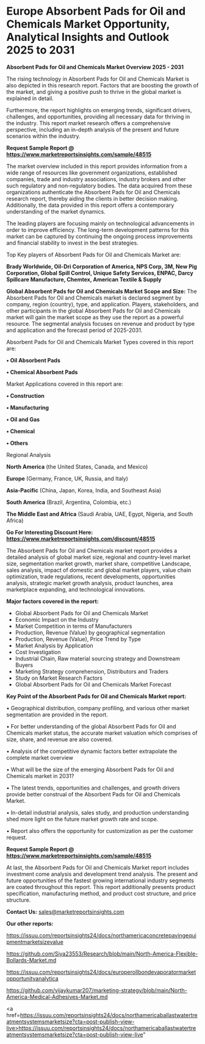# Europe Absorbent Pads for Oil and Chemicals Market Opportunity, Analytical Insights and Outlook 2025 to 2031

<Strong> Absorbent Pads for Oil and Chemicals Market Overview 2025 - 2031</strong>

The rising technology in Absorbent Pads for Oil and Chemicals Market is also depicted in this research report. Factors that are boosting the growth of the market, and giving a positive push to thrive in the global market is explained in detail.

Furthermore, the report highlights on emerging trends, significant drivers, challenges, and opportunities, providing all necessary data for thriving in the industry. This report market research offers a comprehensive perspective, including an in-depth analysis of the present and future scenarios within the industry.

<strong>Request Sample Report @ <a href=https://www.marketreportsinsights.com/sample/48515>https://www.marketreportsinsights.com/sample/48515</a></strong>

The market overview included in this report provides information from a wide range of resources like government organizations, established companies, trade and industry associations, industry brokers and other such regulatory and non-regulatory bodies. The data acquired from these organizations authenticate the Absorbent Pads for Oil and Chemicals research report, thereby aiding the clients in better decision making. Additionally, the data provided in this report offers a contemporary understanding of the market dynamics.

The leading players are focusing mainly on technological advancements in order to improve efficiency. The long-term development patterns for this market can be captured by continuing the ongoing process improvements and financial stability to invest in the best strategies.

Top Key players of Absorbent Pads for Oil and Chemicals Market are:

<strong>Brady Worldwide, Oil-Dri Corporation of America, NPS Corp, 3M, New Pig Corporation, Global Spill Control, Unique Safety Services, ENPAC, Darcy Spillcare Manufacture, Chemtex, American Textile & Supply</strong>

<strong><b>Global Absorbent Pads for Oil and Chemicals Market Scope and Size:</b></strong>
The Absorbent Pads for Oil and Chemicals market is declared segment by company, region (country), type, and application. Players, stakeholders, and other participants in the global Absorbent Pads for Oil and Chemicals market will gain the market scope as they use the report as a powerful resource. The segmental analysis focuses on revenue and product by type and application and the forecast period of 2025-2031.

Absorbent Pads for Oil and Chemicals Market Types covered in this report are:

<strong>•  Oil Absorbent Pads

•  Chemical Absorbent Pads</strong>

Market Applications covered in this report are:

<strong>•  Construction

•  Manufacturing

•  Oil and Gas

•  Chemical

•  Others</strong> 

Regional Analysis

<strong>North America</strong> (the United States, Canada, and Mexico)

<strong>Europe</strong> (Germany, France, UK, Russia, and Italy)

<strong>Asia-Pacific</strong> (China, Japan, Korea, India, and Southeast Asia)

<strong>South America</strong> (Brazil, Argentina, Colombia, etc.)

<strong>The Middle East and Africa</strong> (Saudi Arabia, UAE, Egypt, Nigeria, and South Africa)

<strong>Go For Interesting Discount Here: <a href=https://www.marketreportsinsights.com/discount/48515>https://www.marketreportsinsights.com/discount/48515</a></strong>

The Absorbent Pads for Oil and Chemicals market report provides a detailed analysis of global market size, regional and country-level market size, segmentation market growth, market share, competitive Landscape, sales analysis, impact of domestic and global market players, value chain optimization, trade regulations, recent developments, opportunities analysis, strategic market growth analysis, product launches, area marketplace expanding, and technological innovations.

<strong><b>Major factors covered in the report:</b></strong>
<ul>
  <li>Global Absorbent Pads for Oil and Chemicals Market </li>
  <li>Economic Impact on the Industry</li>
  <li>Market Competition in terms of Manufacturers</li>
  <li>Production, Revenue (Value) by geographical segmentation</li>
  <li>Production, Revenue (Value), Price Trend by Type</li>
  <li>Market Analysis by Application</li>
  <li>Cost Investigation</li>
  <li>Industrial Chain, Raw material sourcing strategy and Downstream Buyers</li>
  <li>Marketing Strategy comprehension, Distributors and Traders</li>
  <li>Study on Market Research Factors</li>
  <li>Global Absorbent Pads for Oil and Chemicals Market Forecast</li>
</ul>

<strong><b>Key Point of the Absorbent Pads for Oil and Chemicals Market report:</b></strong>

• Geographical distribution, company profiling, and various other market segmentation are provided in the report.

• For better understanding of the global Absorbent Pads for Oil and Chemicals market status, the accurate market valuation which comprises of size, share, and revenue are also covered.

• Analysis of the competitive dynamic factors better extrapolate the complete market overview

• What will be the size of the emerging Absorbent Pads for Oil and Chemicals market in 2031?

• The latest trends, opportunities and challenges, and growth drivers provide better construal of the Absorbent Pads for Oil and Chemicals Market.

• In-detail industrial analysis, sales study, and production understanding shed more light on the future market growth rate and scope.

• Report also offers the opportunity for customization as per the customer request.

<strong>Request Sample Report @ <a href=https://www.marketreportsinsights.com/sample/48515>https://www.marketreportsinsights.com/sample/48515</a></strong>

At last, the Absorbent Pads for Oil and Chemicals Market report includes investment come analysis and development trend analysis. The present and future opportunities of the fastest growing international industry segments are coated throughout this report. This report additionally presents product specification, manufacturing method, and product cost structure, and price structure.

<strong>Contact Us:</strong>
sales@marketreportsinsights.com

<strong>Our other reports:</strong>

<a href=https://issuu.com/reportsinsights24/docs/northamericaconcretepavingequipmentmarketsizevalue>https://issuu.com/reportsinsights24/docs/northamericaconcretepavingequipmentmarketsizevalue</a>

<a href=https://github.com/Siya23553/Research/blob/main/North-America-Flexible-Bollards-Market.md>https://github.com/Siya23553/Research/blob/main/North-America-Flexible-Bollards-Market.md</a>

<a href=https://issuu.com/reportsinsights24/docs/europerollbondevaporatormarketopportunityanalytica>https://issuu.com/reportsinsights24/docs/europerollbondevaporatormarketopportunityanalytica</a>

<a href=https://github.com/vijaykumar207/marketing-strategy/blob/main/North-America-Medical-Adhesives-Market.md>https://github.com/vijaykumar207/marketing-strategy/blob/main/North-America-Medical-Adhesives-Market.md</a>

<a href=https://issuu.com/reportsinsights24/docs/northamericaballastwatertreatmentsystemsmarketsize?cta=post-publish-view-live>https://issuu.com/reportsinsights24/docs/northamericaballastwatertreatmentsystemsmarketsize?cta=post-publish-view-live</a>"
